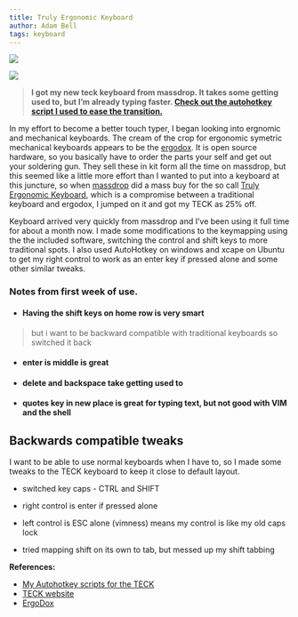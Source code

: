 ```yaml
---
title: Truly Ergonomic Keyboard
author: Adam Bell
tags: keyboard
---
```

![](http://40.media.tumblr.com/33a4ee15af3bce76dafa18a526b9d383/tumblr_mwz6ecK0jE1qe4yfuo1_500.jpg)  
<!--more-->
![](http://41.media.tumblr.com/646b8559a7ae8978dacd30c70fc527cc/tumblr_mwz6ecK0jE1qe4yfuo2_500.jpg)  

> **I got my new teck keyboard from massdrop. It takes some getting used to, but I’m already typing faster. [Check out the autohotkey script I used to ease the transition.](https://github.com/agbell/TECK)**

<div class="outline-text-2" id="text-1">

In my effort to become a better touch typer, I began looking into ergnomic and mechanical keyboards. The cream of the crop for ergonomic symetric mechanical keyboards appears to be the [ergodox](http://ergodox.org/). It is open source hardware, so you basically have to order the parts your self and get out your soldering gun. They sell these in kit form all the time on massdrop, but this seemed like a little more effort than I wanted to put into a keyboard at this juncture, so when [massdrop](http://massdrop.com) did a mass buy for the so call [Truly Ergonomic Keyboard](https://www.trulyergonomic.com/store/index.php), which is a compromise between a traditional keyboard and ergodox, I jumped on it and got my TECK as 25% off.

Keyboard arrived very quickly from massdrop and I’ve been using it full time for about a month now. I made some modifications to the keymapping using the the included software, switching the control and shift keys to more traditional spots. I also used AutoHotkey on windows and xcape on Ubuntu to get my right control to work as an enter key if pressed alone and some other similar tweaks.

</div>

### <span class="section-number-3"></span>Notes from first week of use.

<div class="outline-4" id="outline-container-1-1-1">

*   #### Having the shift keys on home row is very smart

> <div class="outline-text-4" id="text-1-1-1">but i want to be backward compatible with traditional keyboards so switched it back</div>

</div>

<div class="outline-4" id="outline-container-1-1-2">

*   #### <span class="section-number-4"></span>enter is middle is great

</div>

<div class="outline-4" id="outline-container-1-1-3">

*   #### <span class="section-number-4"></span>delete and backspace take getting used to

</div>

<div class="outline-4" id="outline-container-1-1-4">

*   #### <span class="section-number-4"></span>quotes key in new place is great for typing text, but not good with VIM and the shell

</div>

## Backwards compatible tweaks

I want to be able to use normal keyboards when I have to, so I made some tweaks to the TECK keyboard to keep it close to default layout.

*   switched key caps - CTRL and SHIFT

*   right control is enter if pressed alone

*   left control is ESC alone (vimness) means my control is like my old caps lock

*   tried mapping shift on its own to tab, but messed up my shift tabbing

**References:**

*   [My Autohotkey scripts for the TECK](https://github.com/agbell/TECK)
*   [TECK website](https://www.trulyergonomic.com/store/index.php)
*   [ErgoDox](http://ergodox.org/)
